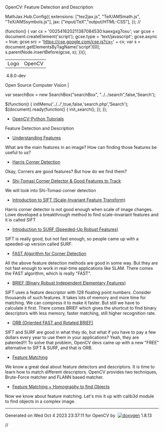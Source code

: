 

OpenCV: Feature Detection and Description

 MathJax.Hub.Config({
 extensions: ["tex2jax.js", "TeX/AMSmath.js", "TeX/AMSsymbols.js"],
 jax: ["input/TeX","output/HTML-CSS"],
});
//<![CDATA[
MathJax.Hub.Config(
{
 TeX: {
 Macros: {
 matTT: [ "\\[ \\left|\\begin{array}{ccc} #1 & #2 & #3\\\\ #4 & #5 & #6\\\\ #7 & #8 & #9 \\end{array}\\right| \\]", 9],
 fork: ["\\left\\{ \\begin{array}{l l} #1 & \\mbox{#2}\\\\ #3 & \\mbox{#4}\\\\ \\end{array} \\right.", 4],
 forkthree: ["\\left\\{ \\begin{array}{l l} #1 & \\mbox{#2}\\\\ #3 & \\mbox{#4}\\\\ #5 & \\mbox{#6}\\\\ \\end{array} \\right.", 6],
 forkfour: ["\\left\\{ \\begin{array}{l l} #1 & \\mbox{#2}\\\\ #3 & \\mbox{#4}\\\\ #5 & \\mbox{#6}\\\\ #7 & \\mbox{#8}\\\\ \\end{array} \\right.", 8],
 vecthree: ["\\begin{bmatrix} #1\\\\ #2\\\\ #3 \\end{bmatrix}", 3],
 vecthreethree: ["\\begin{bmatrix} #1 & #2 & #3\\\\ #4 & #5 & #6\\\\ #7 & #8 & #9 \\end{bmatrix}", 9],
 cameramatrix: ["#1 = \\begin{bmatrix} f\_x & 0 & c\_x\\\\ 0 & f\_y & c\_y\\\\ 0 & 0 & 1 \\end{bmatrix}", 1],
 distcoeffs: ["(k\_1, k\_2, p\_1, p\_2[, k\_3[, k\_4, k\_5, k\_6 [, s\_1, s\_2, s\_3, s\_4[, \\tau\_x, \\tau\_y]]]]) \\text{ of 4, 5, 8, 12 or 14 elements}"],
 distcoeffsfisheye: ["(k\_1, k\_2, k\_3, k\_4)"],
 hdotsfor: ["\\dots", 1],
 mathbbm: ["\\mathbb{#1}", 1],
 bordermatrix: ["\\matrix{#1}", 1]
 }
 }
}
);
//]]>

 (function() {
 var cx = '002541620211387084530:kaexgxg7oxu';
 var gcse = document.createElement('script');
 gcse.type = 'text/javascript';
 gcse.async = true;
 gcse.src = 'https://cse.google.com/cse.js?cx=' + cx;
 var s = document.getElementsByTagName('script')[0];
 s.parentNode.insertBefore(gcse, s);
 })();

|  |  |
| --- | --- |
| Logo | OpenCV
 4.8.0-dev

Open Source Computer Vision |

var searchBox = new SearchBox("searchBox", "../../search",false,'Search');

$(function() {
 initMenu('../../',true,false,'search.php','Search');
 $(document).ready(function() { init\_search(); });
});

* [OpenCV-Python Tutorials](../../d6/d00/tutorial_py_root.html "../../d6/d00/tutorial_py_root.html")

Feature Detection and Description  

* [Understanding Features](../../df/d54/tutorial_py_features_meaning.html "../../df/d54/tutorial_py_features_meaning.html")

What are the main features in an image? How can finding those features be useful to us?
* [Harris Corner Detection](../../dc/d0d/tutorial_py_features_harris.html "../../dc/d0d/tutorial_py_features_harris.html")

Okay, Corners are good features? But how do we find them?
* [Shi-Tomasi Corner Detector & Good Features to Track](../../d4/d8c/tutorial_py_shi_tomasi.html "../../d4/d8c/tutorial_py_shi_tomasi.html")

We will look into Shi-Tomasi corner detection
* [Introduction to SIFT (Scale-Invariant Feature Transform)](../../da/df5/tutorial_py_sift_intro.html "../../da/df5/tutorial_py_sift_intro.html")

Harris corner detector is not good enough when scale of image changes. Lowe developed a breakthrough method to find scale-invariant features and it is called SIFT
* [Introduction to SURF (Speeded-Up Robust Features)](../../df/dd2/tutorial_py_surf_intro.html "../../df/dd2/tutorial_py_surf_intro.html")

SIFT is really good, but not fast enough, so people came up with a speeded-up version called SURF.
* [FAST Algorithm for Corner Detection](../../df/d0c/tutorial_py_fast.html "../../df/d0c/tutorial_py_fast.html")

All the above feature detection methods are good in some way. But they are not fast enough to work in real-time applications like SLAM. There comes the FAST algorithm, which is really "FAST".
* [BRIEF (Binary Robust Independent Elementary Features)](../../dc/d7d/tutorial_py_brief.html "../../dc/d7d/tutorial_py_brief.html")

SIFT uses a feature descriptor with 128 floating point numbers. Consider thousands of such features. It takes lots of memory and more time for matching. We can compress it to make it faster. But still we have to calculate it first. There comes BRIEF which gives the shortcut to find binary descriptors with less memory, faster matching, still higher recognition rate.
* [ORB (Oriented FAST and Rotated BRIEF)](../../d1/d89/tutorial_py_orb.html "../../d1/d89/tutorial_py_orb.html")

SIFT and SURF are good in what they do, but what if you have to pay a few dollars every year to use them in your applications? Yeah, they are patented!!! To solve that problem, OpenCV devs came up with a new "FREE" alternative to SIFT & SURF, and that is ORB.
* [Feature Matching](../../dc/dc3/tutorial_py_matcher.html "../../dc/dc3/tutorial_py_matcher.html")

We know a great deal about feature detectors and descriptors. It is time to learn how to match different descriptors. OpenCV provides two techniques, Brute-Force matcher and FLANN based matcher.
* [Feature Matching + Homography to find Objects](../../d1/de0/tutorial_py_feature_homography.html "../../d1/de0/tutorial_py_feature_homography.html")

Now we know about feature matching. Let's mix it up with calib3d module to find objects in a complex image.

---

Generated on Wed Oct 4 2023 23:37:11 for OpenCV by  [![doxygen](../../doxygen.png)](http://www.doxygen.org/index.html "http://www.doxygen.org/index.html") 1.8.13

//<![CDATA[
addTutorialsButtons();
//]]>

